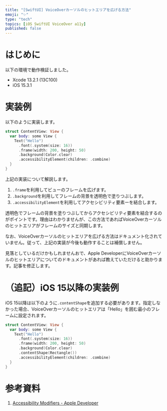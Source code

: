 ```yaml
---
title: "[SwiftUI] VoiceOverカーソルのヒットエリアを広げる方法"
emoji: "✨"
type: "tech"
topics: [iOS SwiftUI VoiceOver a11y]
published: false
---
```

# はじめに

以下の環境で動作検証しました。

- Xcode 13.2.1 (13C100)
- iOS 15.3.1

# 実装例

以下のように実装します。

```swift
struct ContentView: View {
  var body: some View {
    Text("Hello")
      .font(.system(size: 16))
      .frame(width: 200, height: 50)
      .background(Color.clear)
      .accessibilityElement(children: .combine)
  }
}
```

上記の実装について解説します。

1. `.frame`を利用してビューのフレームを広げます。
2. `.background`を利用してフレームの背景を透明色で塗りつぶします。
3. `.accessibilityElement`を利用してアクセシビリティ要素ーを結合します。

透明色でフレームの背景を塗りつぶしてからアクセシビリティ要素を結合するのがポイントです。理由はわかりませんが、この方法であればVoiceOverカーソルのヒットエリアがフレームのサイズと同期します。

なお、VoiceOverカーソルのヒットエリアを広げる方法はドキュメント化されていません。従って、上記の実装が今後も動作することは補償しません。

見落としているだけかもしれませんおで、Apple DeveloperにVoiceOverカーソルのヒットエリアについてのドキュメントがあれば教えていただけると助かります。記事を修正します。

# （追記）iOS 15以降の実装例

iOS 15以降は以下のように`.contentShape`を追加する必要があります。指定しなかった場合、VoiceOverカーソルのヒットエリアは「Hello」を囲む最小のフレームに設定されます。

```swift
struct ContentView: View {
  var body: some View {
    Text("Hello")
      .font(.system(size: 16))
      .frame(width: 200, height: 50)
      .background(Color.clear)
      .contentShape(Rectangle())
      .accessibilityElement(children: .combine)
  }
}
```

# 参考資料

1. [Accessibility Modifiers - Apple Developer](https://developer.apple.com/documentation/swiftui/view-accessibility)
